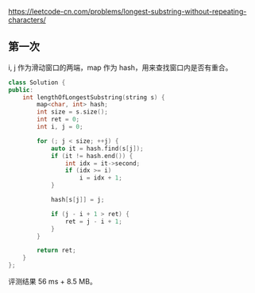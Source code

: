 <https://leetcode-cn.com/problems/longest-substring-without-repeating-characters/>

## 第一次

i, j 作为滑动窗口的两端，map 作为 hash，用来查找窗口内是否有重合。

```c++
class Solution {
public:
    int lengthOfLongestSubstring(string s) {
        map<char, int> hash;
        int size = s.size();
        int ret = 0;
        int i, j = 0;

        for (; j < size; ++j) {
            auto it = hash.find(s[j]);
            if (it != hash.end()) {
                int idx = it->second;
                if (idx >= i)
                    i = idx + 1;
            }

            hash[s[j]] = j;

            if (j - i + 1 > ret) {
                ret = j - i + 1;
            }
        }

        return ret;
    }
};
```

评测结果 56 ms + 8.5 MB。

